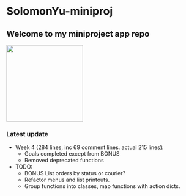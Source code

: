 # SolomonYu-miniproj

## Welcome to my miniproject app repo

<img src="/pikachuwow.gif?raw=true" width="200px">

### Latest update

* Week 4 (284 lines, inc 69 comment lines. actual 215 lines):
  * Goals completed except from BONUS
  * Removed deprecated functions
* TODO:
  * BONUS List orders by status or courier?
  * Refactor menus and list printouts.
  * Group functions into classes, map functions with action dicts.

